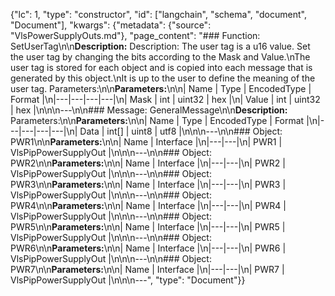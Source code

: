 {"lc": 1, "type": "constructor", "id": ["langchain", "schema", "document", "Document"], "kwargs": {"metadata": {"source": "VlsPowerSupplyOuts.md"}, "page_content": "### Function: SetUserTag\n\n**Description:** Description: The user tag is a u16 value. Set the user tag by changing the bits according to the Mask and Value.\nThe user tag is stored for each object and is copied into each message that is generated by this object.\nIt is up to the user to define the meaning of the user tag. Parameters:\n\n**Parameters:**\n\n| Name | Type | EncodedType | Format |\n|---|---|---|---|\n| Mask | int | uint32 | hex |\n| Value | int | uint32 | hex |\n\n\n---\n\n### Message: GeneralMessage\n\n**Description:** Parameters:\n\n**Parameters:**\n\n| Name | Type | EncodedType | Format |\n|---|---|---|---|\n| Data | int[] | uint8 | utf8 |\n\n\n---\n\n### Object: PWR1\n\n**Parameters:**\n\n| Name | Interface |\n|---|---|\n| PWR1 | VlsPipPowerSupplyOut |\n\n\n---\n\n### Object: PWR2\n\n**Parameters:**\n\n| Name | Interface |\n|---|---|\n| PWR2 | VlsPipPowerSupplyOut |\n\n\n---\n\n### Object: PWR3\n\n**Parameters:**\n\n| Name | Interface |\n|---|---|\n| PWR3 | VlsPipPowerSupplyOut |\n\n\n---\n\n### Object: PWR4\n\n**Parameters:**\n\n| Name | Interface |\n|---|---|\n| PWR4 | VlsPipPowerSupplyOut |\n\n\n---\n\n### Object: PWR5\n\n**Parameters:**\n\n| Name | Interface |\n|---|---|\n| PWR5 | VlsPipPowerSupplyOut |\n\n\n---\n\n### Object: PWR6\n\n**Parameters:**\n\n| Name | Interface |\n|---|---|\n| PWR6 | VlsPipPowerSupplyOut |\n\n\n---\n\n### Object: PWR7\n\n**Parameters:**\n\n| Name | Interface |\n|---|---|\n| PWR7 | VlsPipPowerSupplyOut |\n\n\n---", "type": "Document"}}